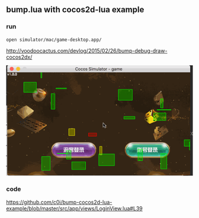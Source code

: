 

## bump.lua with cocos2d-lua example



### run

```
open simulator/mac/game-desktop.app/
```



<http://voodoocactus.com/devlog/2015/02/26/bump-debug-draw-cocos2dx/>

![bump](./bump.gif)

### code

https://github.com/c0i/bump-cocos2d-lua-example/blob/master/src/app/views/LoginView.lua#L39
